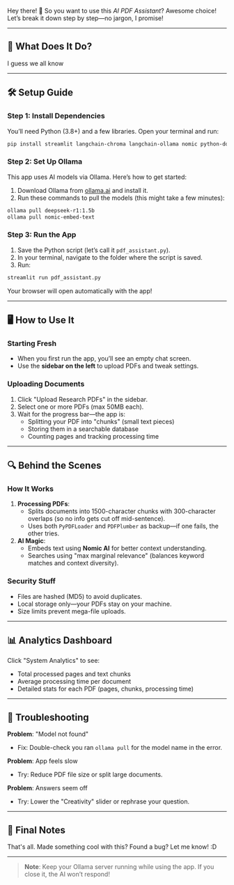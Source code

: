 Hey there! 👋 So you want to use this *AI PDF Assistant*? Awesome choice! Let’s break it down step by step—no jargon, I promise!  

---

## 🚀 **What Does It Do?**  
I guess we all know

---

## 🛠️ **Setup Guide**  

### **Step 1: Install Dependencies**  
You’ll need Python (3.8+) and a few libraries. Open your terminal and run:  
```bash  
pip install streamlit langchain-chroma langchain-ollama nomic python-dotx pdfplumber  
```  

### **Step 2: Set Up Ollama**  
This app uses AI models via Ollama. Here’s how to get started:  
1. Download Ollama from [ollama.ai](https://ollama.ai/) and install it.  
2. Run these commands to pull the models (this might take a few minutes):  
```bash  
ollama pull deepseek-r1:1.5b  
ollama pull nomic-embed-text  
```  

### **Step 3: Run the App**  
1. Save the Python script (let’s call it `pdf_assistant.py`).  
2. In your terminal, navigate to the folder where the script is saved.  
3. Run:  
```bash  
streamlit run pdf_assistant.py  
```  
Your browser will open automatically with the app!  

---

## 🖥️ **How to Use It**  

### **Starting Fresh**  
- When you first run the app, you’ll see an empty chat screen.  
- Use the **sidebar on the left** to upload PDFs and tweak settings.  

### **Uploading Documents**  
1. Click "Upload Research PDFs" in the sidebar.  
2. Select one or more PDFs (max 50MB each).  
3. Wait for the progress bar—the app is:  
   - Splitting your PDF into "chunks" (small text pieces)  
   - Storing them in a searchable database  
   - Counting pages and tracking processing time  

---

## 🔍 **Behind the Scenes**  

### **How It Works**  
1. **Processing PDFs**:  
   - Splits documents into 1500-character chunks with 300-character overlaps (so no info gets cut off mid-sentence).  
   - Uses both `PyPDFLoader` and `PDFPlumber` as backup—if one fails, the other tries.  
2. **AI Magic**:  
   - Embeds text using **Nomic AI** for better context understanding.  
   - Searches using "max marginal relevance" (balances keyword matches and context diversity).  

### **Security Stuff**  
- Files are hashed (MD5) to avoid duplicates.  
- Local storage only—your PDFs stay on your machine.  
- Size limits prevent mega-file uploads.  

---

## 📊 **Analytics Dashboard**  
Click "System Analytics" to see:  
- Total processed pages and text chunks  
- Average processing time per document  
- Detailed stats for each PDF (pages, chunks, processing time)  

---

## 🚨 **Troubleshooting**  

**Problem**: "Model not found"  
- Fix: Double-check you ran `ollama pull` for the model name in the error.  

**Problem**: App feels slow  
- Try: Reduce PDF file size or split large documents.  

**Problem**: Answers seem off  
- Try: Lower the "Creativity" slider or rephrase your question.  

---

## 🙌 **Final Notes**  
That's all.
Made something cool with this? Found a bug? Let me know! :D

--- 

> **Note**: Keep your Ollama server running while using the app. If you close it, the AI won’t respond!
